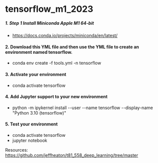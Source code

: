 # tensorflow_m1_2023


##### 1. Step 1 Install Miniconda Apple M1 64-bit
  - https://docs.conda.io/projects/miniconda/en/latest/

#### 2. Download this YML file  and then use the YML file to create an environment named tensorflow.
  - conda env create -f tools.yml -n tensorflow

#### 3. Activate your environment 
  -  conda activate tensorflow

#### 4. Add Jupyter support to your new environment
 - python -m ipykernel install --user --name tensorflow --display-name "Python 3.10 (tensorflow)"

#### 5. Test your environment
 - conda activate tensorflow
 - jupyter notebook


Resources: https://github.com/jeffheaton/t81_558_deep_learning/tree/master
